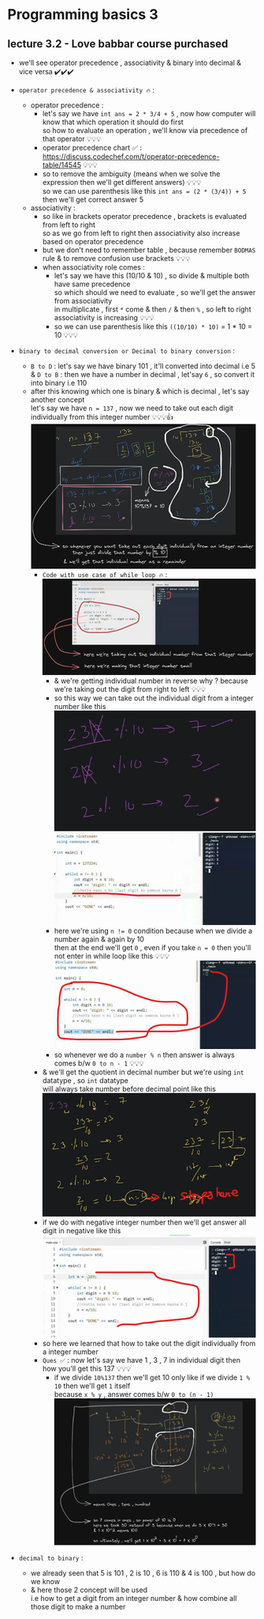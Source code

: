 # Programming basics 3 

## lecture 3.2 - Love babbar course purchased

- we'll see operator precedence , associativity & binary into decimal & vice versa ✔️✔️✔️

- `operator precedence & associativity 🔥` : 
    - operator precedence : 
        - let's say we have `int ans = 2 * 3/4 + 5` , now how computer will know that which operation it should do first <br>
            so how to evaluate an operation , we'll know via precedence of that operator 💡💡💡
        - operator precedence chart ✅ : https://discuss.codechef.com/t/operator-precedence-table/14545 💡💡💡
        - so to remove the ambiguity (means when we solve the expression then we'll get different answers) 💡💡💡 <br> 
            so we can use parenthesis like this `int ans = (2 * (3/4)) + 5` then we'll get correct answer 5
    - associativity : 
        - so like in brackets operator precedence , brackets is evaluated from left to right <br>
            so as we go from left to right then associativity also increase based on operator precedence
        - but we don't need to remember table , because remember `BODMAS` rule & to remove confusion use brackets 💡💡💡
        - when associativity role comes : 
            - let's say we have this (10/10 & 10) , so divide & multiple both have same precedence <br>
                so which should we need to evaluate , so we'll get the answer from associativity <br>
                in multiplicate , first `*` come & then `/` & then `%` , so left to right associativity is increasing 💡💡💡
            - so we can use parenthesis like this `((10/10) * 10)` = 1 * 10 = 10 💡💡💡

- `binary to decimal conversion or Decimal to binary conversion` : 
    - `B to D` : let's say we have binary 101 , it'll converted into decimal i.e 5 <br>
        & `D to B` : then we have a number in decimal , let'say `6` , so convert it into binary i.e 110
    - after this knowing which one is binary & which is decimal , let's say another concept <br>
        let's say we have `n = 137` , now we need to take out each digit individually from this integer number 💡💡💡👍 <br>
        ![taking out individual number from an integer number](../../notes-pics/11-lecture/lecture-11-0.png)
        - `Code with use case of while loop 🔥` :
            ![taking out individual number from an integer number](../../notes-pics/11-lecture/lecture-11-1.png)
            - & we're getting individual number in reverse why ? because we're taking out the digit from right to left 💡💡💡
            - so this way we can take out the individual digit from a integer number like this
            ![taking out individual number from an integer number](../../notes-pics/11-lecture/lecture-11-2.png)
            ![taking out individual number from an integer number](../../notes-pics/11-lecture/lecture-11-3.png)
            - here we're using  `n != 0` condition because when we divide a number again & again by 10 <br>
                then at the end we'll get `0` , even if you take `n = 0` then you'll not enter in while loop like this 💡💡💡
                ![taking out individual number from an integer number](../../notes-pics/11-lecture/lecture-11-4.png)
            - so whenever we do a `number % n` then answer is always comes b/w `0 to n - 1` 💡💡💡
        - & we'll get the quotient in decimal number but we're using `int` datatype , so `int` datatype <br>
            will always take number before decimal point like this 
            ![taking out individual number from an integer number](../../notes-pics/11-lecture/lecture-11-5.png)
        - if we do with negative integer number then we'll get answer all digit in negative like this
            ![taking out individual number from an integer number](../../notes-pics/11-lecture/lecture-11-6.png)
        - so here we learned that how to take out the digit individually from a integer number 
        - `Ques ✅` : now let's say we have 1 , 3 , 7 in individual digit then how you'll get this 137 💡💡💡
            - if we divide `10%137` then we'll get 10 only like if we divide `1 % 10` then we'll get `1` itself <br> 
                because `x % y` , answer comes b/w `0 to (n - 1)`
            ![taking out individual number from an integer number](../../notes-pics/11-lecture/lecture-11-7.png)

- `decimal to binary` : 
    - we already seen that 5 is 101 , 2 is 10 , 6 is 110 & 4 is 100 , but how do we know 
    - & here those 2 concept will be used <br>
        i.e how to get a digit from an integer number & how combine all those digit to make a number
    


